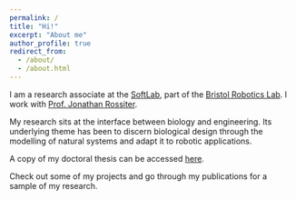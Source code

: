 ```yaml
---
permalink: /
title: "Hi!"
excerpt: "About me"
author_profile: true
redirect_from: 
  - /about/
  - /about.html
---
```


I am a research associate at the [SoftLab](http://www.bristol.ac.uk/engineering/research/softlab/), part of the [Bristol Robotics Lab](http://brl.ac.uk). I work with [Prof. Jonathan Rossiter](http://www.bris.ac.uk/engineering/people/person/jonathan-m-rossiter/overview.html).

My research sits at the interface between biology and engineering. Its underlying theme has been to discern biological design through the modelling of natural systems and adapt it to robotic applications. 

A copy of my doctoral thesis can be accessed [here](https://research-information.bris.ac.uk/files/206707844/Final_Copy_2019_06_25_Digumarti_PhD_Redacted.pdf).

Check out some of my projects and go through my publications for a sample of my research.
